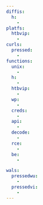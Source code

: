 ```yaml
---
diffis:
  h:
    -
platfs:
  htbvip:
    -
curls:
  pressed:
    -
functions:
  unix:
    -
  h:
    -
  htbvip:
    -
  wp:
    -
  creds:
    -
  api:
    -
  decode:
    -
  rce:
    -
  be:
    -

wals:
  pressedwu:
    -
  pressedvi:
    -
---
```

